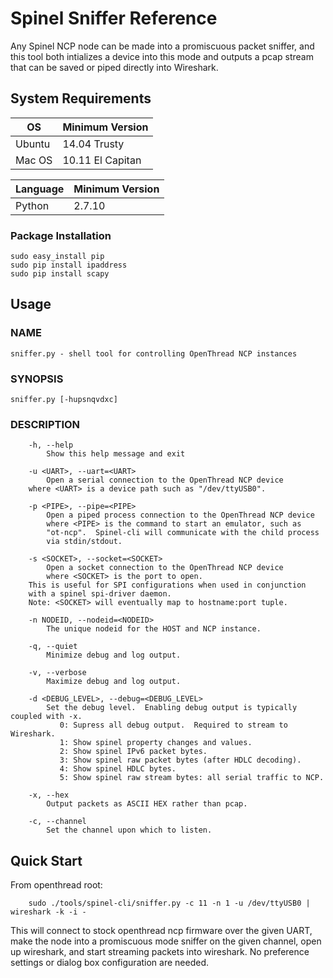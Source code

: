 # Spinel Sniffer Reference

Any Spinel NCP node can be made into a promiscuous packet sniffer, and this 
tool both intializes a device into this mode and outputs a pcap stream that
can be saved or piped directly into Wireshark.

## System Requirements

| OS     | Minimum Version  |
|--------|------------------|
| Ubuntu | 14.04 Trusty     |
| Mac OS | 10.11 El Capitan |

| Language | Minimum Version  |
|----------|------------------|
| Python   | 2.7.10           |

### Package Installation

```
sudo easy_install pip
sudo pip install ipaddress
sudo pip install scapy
```

## Usage

### NAME
    sniffer.py - shell tool for controlling OpenThread NCP instances

### SYNOPSIS
    sniffer.py [-hupsnqvdxc]

### DESCRIPTION

```
    -h, --help            
    	Show this help message and exit

    -u <UART>, --uart=<UART>
       	Open a serial connection to the OpenThread NCP device
	where <UART> is a device path such as "/dev/ttyUSB0".

    -p <PIPE>, --pipe=<PIPE>
        Open a piped process connection to the OpenThread NCP device
        where <PIPE> is the command to start an emulator, such as 
        "ot-ncp".  Spinel-cli will communicate with the child process
        via stdin/stdout.

    -s <SOCKET>, --socket=<SOCKET>
        Open a socket connection to the OpenThread NCP device
        where <SOCKET> is the port to open.
	This is useful for SPI configurations when used in conjunction
	with a spinel spi-driver daemon.
	Note: <SOCKET> will eventually map to hostname:port tuple.

    -n NODEID, --nodeid=<NODEID>
        The unique nodeid for the HOST and NCP instance.

    -q, --quiet
        Minimize debug and log output.

    -v, --verbose
        Maximize debug and log output.

    -d <DEBUG_LEVEL>, --debug=<DEBUG_LEVEL>
        Set the debug level.  Enabling debug output is typically coupled with -x.
           0: Supress all debug output.  Required to stream to Wireshark.
           1: Show spinel property changes and values.
           2: Show spinel IPv6 packet bytes.
           3: Show spinel raw packet bytes (after HDLC decoding).
           4: Show spinel HDLC bytes.
           5: Show spinel raw stream bytes: all serial traffic to NCP.

    -x, --hex
        Output packets as ASCII HEX rather than pcap.

    -c, --channel
        Set the channel upon which to listen.
```

## Quick Start

From openthread root:

```
    sudo ./tools/spinel-cli/sniffer.py -c 11 -n 1 -u /dev/ttyUSB0 | wireshark -k -i -
```

This will connect to stock openthread ncp firmware over the given UART, 
make the node into a promiscuous mode sniffer on the given channel, 
open up wireshark, and start streaming packets into wireshark. 
No preference settings or dialog box configuration are needed.

